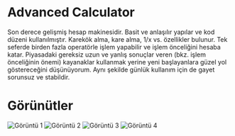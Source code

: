 # Advanced Calculator
Son derece gelişmiş hesap makinesidir. Basit ve anlaşılır yapılar ve kod düzeni kullanılmıştır. Karekök alma, kare alma, 1/x vs. özellikler bulunur. Tek seferde birden fazla operatörle işlem yapabilir ve işlem önceliğini hesaba katar. Piyasadaki gereksiz uzun ve yanlış sonuçlar veren (bkz. işlem önceliğinin önemi) kayanaklar kullanmak yerine yeni başlayanlara güzel yol göstereceğini düşünüyorum. Aynı şekilde günlük kullanım için de gayet sorunsuz ve stabildir.

# Görünütler
![Görüntü 1](https://i.hizliresim.com/oQayCY.png)
![Görüntü 2](https://i.hizliresim.com/JJrULh.png)
![Görüntü 3](https://i.hizliresim.com/VcponN.png)
![Görüntü 4](https://i.hizliresim.com/orsBoA.png)